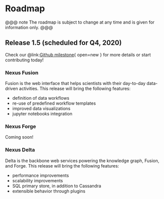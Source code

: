 # Roadmap

@@@ note
The roadmap is subject to change at any time and is given for information only.
@@@

## Release 1.5 (scheduled for Q4, 2020)

Check our @link:[Github milestone](https://github.com/BlueBrain/nexus/milestone/9){ open=new } for more details or start contributing today!

### Nexus Fusion

Fusion is the web interface that helps scientists with their day-to-day data-driven activities. This release will bring the following features:

* definition of data workflows
* re-use of predefined workflow templates
* improved data visualizations
* jupyter notebooks integration

### Nexus Forge

Coming soon!

### Nexus Delta

Delta is the backbone web services powering the knowledge graph, Fusion, and Forge. This release will bring the following features:

* performance improvements
* scalability improvements
* SQL primary store, in addition to Cassandra
* extensible behavior through plugins
